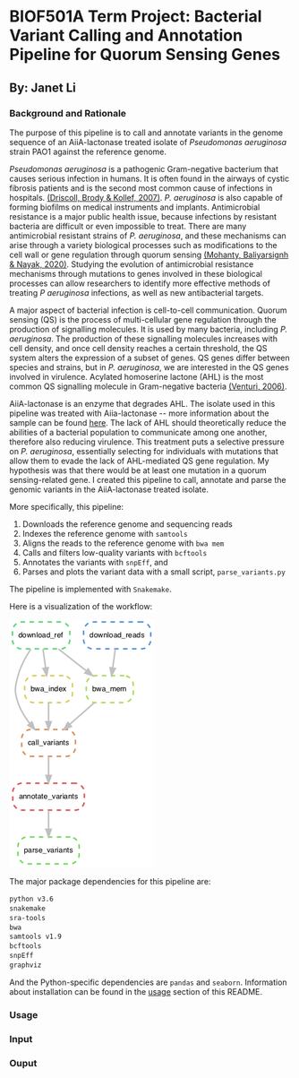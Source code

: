 # BIOF501A Term Project: Bacterial Variant Calling and Annotation Pipeline for Quorum Sensing Genes
## By: Janet Li

### Background and Rationale

The purpose of this pipeline is to call and annotate variants in the genome sequence of an AiiA-lactonase treated isolate of *Pseudomonas aeruginosa* strain PAO1 against the reference genome.

*Pseudomonas aeruginosa* is a pathogenic Gram-negative bacterium that causes serious infection in humans. It is often found in the airways of cystic fibrosis patients and is the second most common cause of infections in hospitals. [(Driscoll, Brody & Kollef, 2007)](https://doi.org/10.2165/00003495-200767030-00003). *P. aeruginosa* is also capable of forming biofilms on medical instruments and implants. Antimicrobial resistance is a major public health issue, because infections by resistant bacteria are difficult or even impossible to treat. There are many antimicrobial resistant strains of *P. aeruginosa*, and these mechanisms can arise through a variety biological processes such as modifications to the cell wall or gene regulation through quorum sensing [(Mohanty, Baliyarsignh & Nayak, 2020)](https://doi.org/10.5772/intechopen.88706). Studying the evolution of antimicrobial resistance mechanisms through mutations to genes involved in these biological processes can allow researchers to identify more effective methods of treating *P aeruginosa* infections, as well as new antibacterial targets.

A major aspect of bacterial infection is cell-to-cell communication. Quorum sensing (QS) is the process of multi-cellular gene regulation through the production of signalling molecules. It is used by many bacteria, including *P. aeruginosa*. The production of these signalling molecules increases with cell density, and once cell density reaches a certain threshold, the QS system alters the expression of a subset of genes. QS genes differ between species and strains, but in *P. aeruginosa*, we are interested in the QS genes involved in virulence. Acylated homoserine lactone (AHL) is the most common QS signalling molecule in Gram-negative bacteria [(Venturi, 2006)](https://doi.org/10.1111/j.1574-6976.2005.00012.x). 

AiiA-lactonase is an enzyme that degrades AHL. The isolate used in this pipeline was treated with Aiia-lactonase -- more information about the sample can be found [here](https://www.ncbi.nlm.nih.gov//bioproject/667949). The lack of AHL should theoretically reduce the abilities of a bacterial population to communicate among one another, therefore also reducing virulence. This treatment puts a selective pressure on *P. aeruginosa*, essentially selecting for individuals with mutations that allow them to evade the lack of AHL-mediated QS gene regulation. My hypothesis was that there would be at least one mutation in a quorum sensing-related gene. I created this pipeline to call, annotate and parse the genomic variants in the AiiA-lactonase treated isolate.

More specifically, this pipeline:
1. Downloads the reference genome and sequencing reads
2. Indexes the reference genome with `samtools`
3. Aligns the reads to the reference genome with `bwa mem`
4. Calls and filters low-quality variants with `bcftools`
5. Annotates the variants with `snpEff`, and
6. Parses and plots the variant data with a small script, `parse_variants.py`

The pipeline is implemented with `Snakemake`.

Here is a visualization of the workflow:

![Directed acyclic graph of Snakemake workflow](snakemake_workflow_dag.png "Snakemake DAG")

The major package dependencies for this pipeline are:
```bash
python v3.6
snakemake
sra-tools
bwa
samtools v1.9
bcftools
snpEff
graphviz
```

And the Python-specific dependencies are `pandas` and `seaborn`. Information about installation can be found in the [usage](#usage) section of this README.

### Usage

### Input

### Ouput

